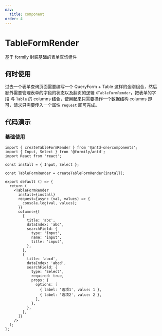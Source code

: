 ```yaml
---
nav:
  title: component
order: 4
---
```


# TableFormRender

基于 formily 封装基础的表单查询组件

## 何时使用

过去一个表单查询页面需要编写一个 QueryForm + Table 这样的金刚组合，然后额外需要管理表单的字段的状态以及翻页的逻辑 `XTableFormRender`，把表单的字段 与 `Table` 的 columns 结合，使用起来只需要操作一个数据结构 columns 即可，请求只需要传入一个属性 `request` 即可完成。

## 代码演示

### 基础使用

```tsx
import { createTableFormRender } from '@antd-one/components';
import { Input, Select } from '@formily/antd';
import React from 'react';

const install = { Input, Select };

const TableFormRender = createTableFormRender(install);

export default () => {
  return (
    <TableFormRender
      install={install}
      request={async (val, values) => {
        console.log(val, values);
      }}
      columns={[
        {
          title: 'abc',
          dataIndex: 'abc',
          searchField: {
            type: 'Input',
            name: 'input',
            title: 'input',
          },
        },
        {
          title: 'abcd',
          dataIndex: 'abcd',
          searchField: {
            type: 'Select',
            required: true,
            props: {
              options: [
                { label: '选项1', value: 1 },
                { label: '选项2', value: 2 },
              ],
            },
          },
        },
      ]}
    />
  );
};
```

